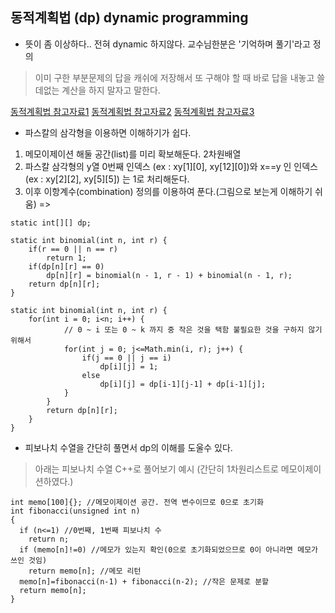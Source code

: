 ## 동적계획법 (dp) dynamic programming
- 뜻이 좀 이상하다.. 전혀 dynamic 하지않다. 교수님한분은 '기억하며 풀기'라고 정의

> 이미 구한 부분문제의 답을 캐쉬에 저장해서 또 구해야 할 때 바로 답을 내놓고 쓸데없는 계산을 하지 말자고 말한다.

[동적계획법 참고자료1](https://shoark7.github.io/programming/algorithm/3-ways-to-get-binomial-coefficients)
[동적계획법 참고자료2](https://namu.wiki/w/%EB%8F%99%EC%A0%81%20%EA%B3%84%ED%9A%8D%EB%B2%95)
[동적계획법 참고자료3](https://rh-tn.tistory.com/32)


- 파스칼의 삼각형을 이용하면 이해하기가 쉽다.

1. 메모이제이션 해둘 공간(list)를 미리 확보해둔다. 2차원배열
2. 파스칼 삼각형의 y열 0번째 인덱스 (ex : xy[1][0], xy[12][0])와 x==y 인 인덱스 (ex : xy[2][2], xy[5][5]) 는 1로 처리해둔다.
3. 이후 이항계수(combination) 정의를 이용하여 푼다.(그림으로 보는게 이해하기 쉬움) => 
```
static int[][] dp;
 
static int binomial(int n, int r) {
	if(r == 0 || n == r) 
		return 1;
	if(dp[n][r] == 0) 
		dp[n][r] = binomial(n - 1, r - 1) + binomial(n - 1, r);
	return dp[n][r];
}
 
static int binomial(int n, int r) {
	for(int i = 0; i<n; i++) {
			// 0 ~ i 또는 0 ~ k 까지 중 작은 것을 택함 불필요한 것을 구하지 않기 위해서 
			for(int j = 0; j<=Math.min(i, r); j++) {
				if(j == 0 || j == i) 
					dp[i][j] = 1;
				else
					dp[i][j] = dp[i-1][j-1] + dp[i-1][j];
			}
		}
		return dp[n][r];
	}
}​
```


- 피보나치 수열을 간단히 풀면서 dp의 이해를 도울수 있다.

> 아래는 피보나치 수열 C++로 풀어보기 예시 (간단히 1차원리스트로 메모이제이션하였다.)

```
int memo[100]{}; //메모이제이션 공간. 전역 변수이므로 0으로 초기화
int fibonacci(unsigned int n)
{
  if (n<=1) //0번째, 1번째 피보나치 수
    return n;
  if (memo[n]!=0) //메모가 있는지 확인(0으로 초기화되었으므로 0이 아니라면 메모가 쓰인 것임)
    return memo[n]; //메모 리턴
  memo[n]=fibonacci(n-1) + fibonacci(n-2); //작은 문제로 분할
  return memo[n];
}
```